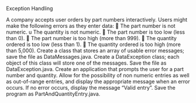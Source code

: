 Exception Handling

A company accepts user orders by part numbers interactively. Users might make the following errors
as they enter data:
 The part number is not numeric. u The quantity is not numeric.
 The part number is too low (less than 0).
 The part number is too high (more than 999).
 The quantity ordered is too low (less than 1).
 The quantity ordered is too high (more than 5,000).
Create a class that stores an array of usable error messages; save the file as DataMessages.java. Create a
DataException class; each object of this class will store one of the messages. Save the file as
DataException.java. Create an application that prompts the user for a part number and quantity. Allow
for the possibility of non numeric entries as well as out-of-range entries, and display the appropriate
message when an error occurs. If no error occurs, display the message “Valid entry”. Save the program
as PartAndQuantityEntry.java.